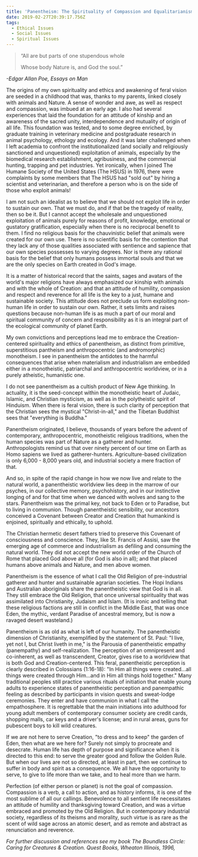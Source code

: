 ```yaml
---
title: 'Panentheism: The Spirituality of Compassion and Equalitarianism'
date: 2019-02-27T20:39:17.756Z
tags:
  - Ethical Issues
  - Social Issues
  - Spiritual Issues
---
```

>  “All are but parts of one stupendous whole
>
> Whose body Nature is, and God the soul.”

_\-Edgar Allan Poe, Essays on Man_

The origins of my own spirituality and ethics and awakening of feral vision are seeded in a childhood that was, thanks to my parents, linked closely with animals and Nature.  A sense of wonder and awe, as well as respect and compassion, was imbued at an early age.  I also had several experiences that laid the foundation for an attitude of kinship and an awareness of the sacred unity, interdependence and mutuality of origin of all life.  This foundation was tested, and to some degree enriched, by graduate training in veterinary medicine and postgraduate research in animal psychology, ethology and ecology.  And it was later challenged when I left academia to confront the institutionalized (and socially and religiously sanctioned and unquestioned) exploitation of animals, especially by the biomedical research establishment, agribusiness, and the commercial hunting, trapping and pet industries.  Yet ironically, when I joined The Humane Society of the United States (The HSUS) in 1976, there were complaints by some members that The HSUS had "sold out" by hiring a scientist and veterinarian, and therefore a person who is on the side of those who exploit animals!

I am not such an idealist as to believe that we should not exploit life in order to sustain our own.  That we must do, and if that be the tragedy of reality, then so be it.  But I cannot accept the wholesale and unquestioned exploitation of animals purely for reasons of profit, knowledge, emotional or gustatory gratification, especially when there is no reciprocal benefit to them.  I find no religious basis for the chauvinistic belief that animals were created for our own use.  There is no scientific basis for the contention that they lack any of those qualities associated with sentience and sapience that our own species possesses to varying degrees.  Nor is there any rational basis for the belief that only humans possess immortal souls and that we are the only species on Earth created in God's image.

 It is a matter of historical record that the saints, sages and avatars of the world's major religions have always emphasized our kinship with animals and with the whole of Creation: and that an attitude of humility, compassion and respect and reverence for all life is the key to a just, humane and sustainable society.  This attitude does not preclude us form exploiting non-human life in order to sustain our own.  Rather, it sets limits and raises questions because non-human life is as much a part of our moral and spiritual community of concern and responsibility as it is an integral part of the ecological community of planet Earth.

My own convictions and perceptions lead me to embrace the Creation-centered spirituality and ethics of panentheism, as distinct from primitive, superstitious pantheism and anthropocentric (and andromorphic) monotheism.  I see in panentheism the antidotes to the harmful consequences that arise when materialism and industrialism are embedded either in a monotheistic, patriarchal and anthropocentric worldview, or in a purely atheistic, humanistic one. 

I do not see panentheism as a cultish product of New Age thinking.  In actuality, it is the seed-concept within the monotheistic heart of Judaic, Islamic, and Christian mysticism, as well as in the polytheistic spirit of Hinduism.  When there is feral vision, there is such clarity of perception that the Christian sees the mystical "Christ-in-all," and the Tibetan Buddhist sees that "everything is Buddha."

Panentheism originated, I believe, thousands of years before the advent of contemporary, anthropocentric, monotheistic religious traditions, when the human species was part of Nature as a gatherer and hunter.  Anthropologists remind us that over ninety percent of our time on Earth as Homo sapiens we lived as gatherer-hunters.  Agriculture-based civilization is only 6,000 - 8,000 years old, and industrial society a mere fraction of that.

And so, in spite of the rapid change in how we now live and relate to the natural world, a panentheistic worldview lies deep in the marrow of our psyches, in our collective memory, psychohistory, and in our instinctive longing of and for that time when we danced with wolves and sang to the stars.  Panentheism was the primal key, not back to Eden or to Paradise, but to living in communion.  Though panentheistic sensibility, our ancestors conceived a Covenant between Creator and Creation that humankind is enjoined, spiritually and ethically, to uphold.

The Christian hermetic desert fathers tried to preserve this Covenant of consciousness and conscience.  They, like St. Francis of Assisi, saw the emerging age of commerce and industrialism as defiling and consuming the natural world.  They did not accept the new world order of the Church of Rome that placed God above all (for God is also in all); and that placed humans above animals and Nature, and men above women.

Panentheism is the essence of what I call the Old Religion of pre-industrial gatherer and hunter and sustainable agrarian societies.  The Hopi Indians and Australian aboriginals share the  panentheistic view that God is in all.  They still embrace the Old Religion, that once universal spirituality that was assimilated into Christianity, Judaism and Islam.  (It is ironic and telling that these religious factions are still in conflict in the Middle East, that was once Eden, the mythic, verdant Paradise of ancestral memory, but is now a ravaged desert wasteland.)

Panentheism is as old as what is left of our humanity.  The panentheistic dimension of Christianity, exemplified by the statement of St. Paul: "I live, yet not I, but Christ liveth in me," is the Parousia of panentheistic empathy (panempathy) and self-realization.  The perception of an omnipresent and co-inherent, as well as transcendent, Creator, gives rise to a worldview that is both God and Creation-centered.  This feral, panentheistic perception is clearly described in Colossians (1:16-18): "In Him all things were created...all things were created through Him...and in Him all things hold together."  Many traditional peoples still practice various rituals of initiation that enable young adults to experience states of panentheistic perception and panempathic feeling as described by participants in vision quests and sweat-lodge ceremonies. They enter and have communion in what I call the empathosphere. It is regrettable that the main initiations into adulthood for young adult members of contemporary consumer society are credit cards, shopping malls, car keys and a driver's license; and in rural areas, guns for pubescent boys to kill wild creatures.

If we are not here to serve Creation, "to dress and to keep" the garden of Eden, then what are we here for? Surely not simply to procreate and desecrate. Human life has depth of purpose and significance when it is directed to this end: to serve the greater good and follow the Golden Rule.  But when our lives are not so directed, at least in part, then we continue to suffer in body and spirit as a consequence.  We all have the opportunity to serve, to give to life more than we take, and to heal more than we harm.

Perfection (of either person or planet) is not the goal of compassion.  Compassion is a verb, a call to action, and as history informs, it is one of the most sublime of all our callings.  Benevolence to all sentient life necessitates an attitude of humility and thanksgiving toward Creation, and was a virtue embraced and promoted by the Old Religion.  But in contemporary industrial society, regardless of its theisms and morality, such virtue is as rare as the scent of wild sage across an atomic desert, and as remote and abstract as renunciation and reverence.

_For further discussion and references see my book The Boundless Circle: Caring for Creatures & Creation. Quest Books, Wheaton Illinois, 1996,_
